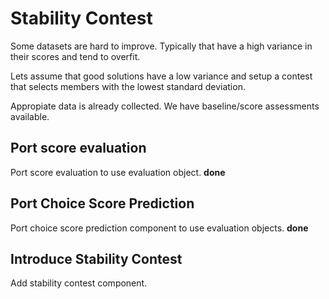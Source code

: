 # Stability Contest

Some datasets are hard to improve. Typically that have a high variance in their scores and tend to overfit.

Lets assume that good solutions have a low variance and setup a contest that selects members with the lowest standard deviation.

Appropiate data is already collected. We have baseline/score assessments available.

## Port score evaluation

Port score evaluation to use evaluation object. **done**

## Port Choice Score Prediction

Port choice score prediction component to use evaluation objects. **done**

## Introduce Stability Contest

Add stability contest component. 
